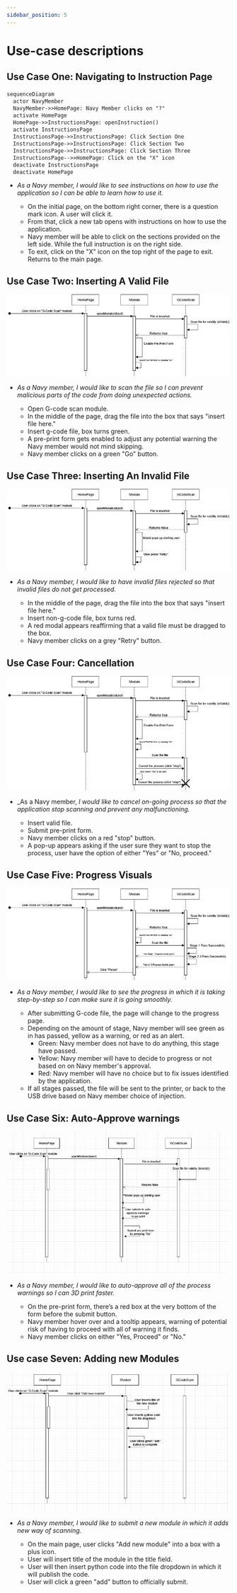 ```yaml
---
sidebar_position: 5
---
```


# Use-case descriptions

## Use Case One: Navigating to Instruction Page

```mermaid
sequenceDiagram
  actor NavyMember
  NavyMember->>HomePage: Navy Member clicks on "?"
  activate HomePage
  HomePage->>InstructionsPage: openInstruction()
  activate InstructionsPage
  InstructionsPage->>InstructionsPage: Click Section One
  InstructionsPage->>InstructionsPage: Click Section Two
  InstructionsPage->>InstructionsPage: Click Section Three
  InstructionsPage-->>HomePage: Click on the "X" icon
  deactivate InstructionsPage
  deactivate HomePage

```

- _As a Navy member, I would like to see instructions on how to use the application so I can be able to learn how to use it._

  - On the initial page, on the bottom right corner, there is a question mark icon. A user will click it.
  - From that, click a new tab opens with instructions on how to use the application.
  - Navy member will be able to click on the sections provided on the left side. While the full instruction is on the right side.
  - To exit, click on the "X" icon on the top right of the page to exit. Returns to the main page.

## Use Case Two: Inserting A Valid File

![Use Case Two](use-case-sequence-diagram-image/UseCaseTwo.jpg)

- _As a Navy member, I would like to scan the file so I can prevent malicious parts of the code from doing unexpected actions._

  - Open G-code scan module.
  - In the middle of the page, drag the file into the box that says "insert file here."
  - Insert g-code file, box turns green.
  - A pre-print form gets enabled to adjust any potential warning the Navy member would not mind skipping.
  - Navy member clicks on a green "Go" button.

## Use Case Three: Inserting An Invalid File

![Use Case Three](use-case-sequence-diagram-image/UseCaseThree.jpg)

- _As a Navy member, I would like to have invalid files rejected so that invalid files do not get processed._

  - In the middle of the page, drag the file into the box that says "insert file here."
  - Insert non-g-code file, box turns red.
  - A red modal appears reaffirming that a valid file must be dragged to the box.
  - Navy member clicks on a grey "Retry" button.

## Use Case Four: Cancellation

![Use Case Four](use-case-sequence-diagram-image/UseCaseFour.jpg)

- _As a Navy member, _I would like to cancel on-going process so that the application stop scanning and prevent any malfunctioning._

  - Insert valid file.
  - Submit pre-print form.
  - Navy member clicks on a red "stop" button.
  - A pop-up appears asking if the user sure they want to stop the process, user have the option of either "Yes" or "No, proceed."

## Use Case Five: Progress Visuals

![Use Case Five](use-case-sequence-diagram-image/UseCaseFive.jpg)

- _As a Navy member, I would like to see the progress in which it is taking step-by-step so I can make sure it is going smoothly._

  - After submitting G-code file, the page will change to the progress page.
  - Depending on the amount of stage, Navy member will see green as in has passed, yellow as a warning, or red as an alert.
    - Green: Navy member does not have to do anything, this stage have passed.
    - Yellow: Navy member will have to decide to progress or not based on on Navy member's approval.
    - Red: Navy member will have no choice but to fix issues identified by the application.
  - If all stages passed, the file will be sent to the printer, or back to the USB drive based on Navy member choice of injection.

## Use Case Six: Auto-Approve warnings

![Use Case Six](use-case-sequence-diagram-image/UseCaseSix.png)

- _As a Navy member, I would like to auto-approve all of the process warnings so I can 3D print faster._

  - On the pre-print form, there’s a red box at the very bottom of the form before the submit button.
  - Navy member hover over and a tooltip appears, warning of potential risk of having to proceed with all of warning it finds.
  - Navy member clicks on either "Yes, Proceed" or "No."

## Use case Seven: Adding new Modules

![Use Case Seven](use-case-sequence-diagram-image/UseCaseSeven.png)

- _As a Navy member, I would like to submit a new module in which it adds new way of scanning._

  - On the main page, user clicks "Add new module" into a box with a plus icon.
  - User will insert title of the module in the title field.
  - User will then insert python code into the file dropdown in which it will publish the code.
  - User will click a green "add" button to officially submit.
  